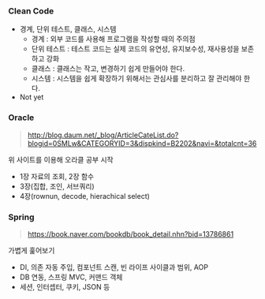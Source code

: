 
### Clean Code
- 경계, 단위 테스트, 클래스, 시스템
    - 경계 : 외부 코드를 사용해 프로그램을 작성할 때의 주의점
    - 단위 테스트 : 테스트 코드는 실제 코드의 유연성, 유지보수성, 재사용성을 보존하고 강화
    - 클래스 : 클래스는 작고, 변경하기 쉽게 만들어야 한다.
    - 시스템 : 시스템을 쉽게 확장하기 위해서는 관심사를 분리하고 잘 관리해야 한다.
- Not yet

### Oracle
> http://blog.daum.net/_blog/ArticleCateList.do?blogid=0SMLw&CATEGORYID=3&dispkind=B2202&navi=&totalcnt=36

위 사이트를 이용해 오라클 공부 시작
- 1장 자료의 조회, 2장 함수
- 3장(집합, 조인, 서브쿼리)
- 4장(rownun, decode, hierachical select)

### Spring
> https://book.naver.com/bookdb/book_detail.nhn?bid=13786861

가볍게 훑어보기 
- DI, 의존 자동 주입, 컴포넌트 스캔, 빈 라이프 사이클과 범위, AOP
- DB 연동, 스프링 MVC, 커맨드 객체
- 세션, 인터셉터, 쿠키, JSON 등